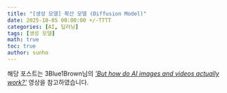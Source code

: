 ```yaml
---
title: "[생성 모델] 확산 모델 (Diffusion Model)"
date: 2025-10-05 00:00:00 +/-TTTT
categories: [AI, 딥러닝]
tags: [생성 모델]
math: true
toc: true
author: sunho
---
```


해당 포스트는 3Blue1Brown님의 [*'But how do AI images and videos actually work?'*](https://www.youtube.com/watch?v=iv-5mZ_9CPY&list=PLZHQObOWTQDNU6R1_67000Dx_ZCJB-3pi&index=10) 영상을 참고하였습니다.

